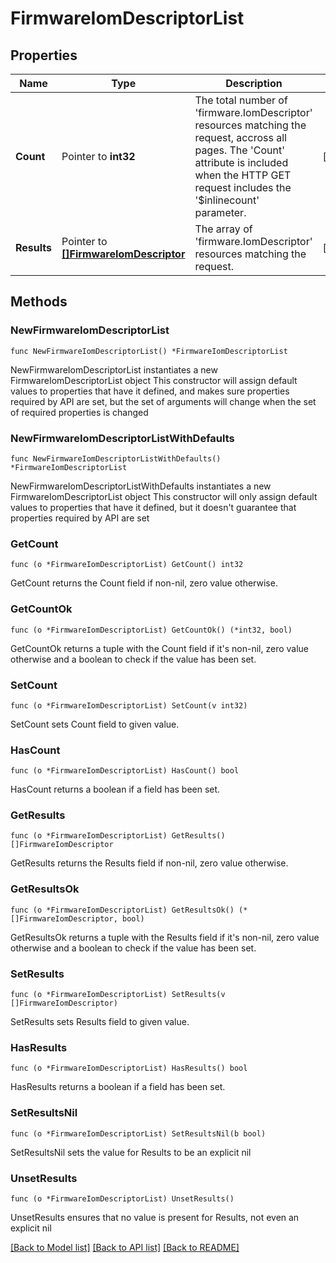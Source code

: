 # FirmwareIomDescriptorList

## Properties

Name | Type | Description | Notes
------------ | ------------- | ------------- | -------------
**Count** | Pointer to **int32** | The total number of &#39;firmware.IomDescriptor&#39; resources matching the request, accross all pages. The &#39;Count&#39; attribute is included when the HTTP GET request includes the &#39;$inlinecount&#39; parameter. | [optional] 
**Results** | Pointer to [**[]FirmwareIomDescriptor**](firmware.IomDescriptor.md) | The array of &#39;firmware.IomDescriptor&#39; resources matching the request. | [optional] 

## Methods

### NewFirmwareIomDescriptorList

`func NewFirmwareIomDescriptorList() *FirmwareIomDescriptorList`

NewFirmwareIomDescriptorList instantiates a new FirmwareIomDescriptorList object
This constructor will assign default values to properties that have it defined,
and makes sure properties required by API are set, but the set of arguments
will change when the set of required properties is changed

### NewFirmwareIomDescriptorListWithDefaults

`func NewFirmwareIomDescriptorListWithDefaults() *FirmwareIomDescriptorList`

NewFirmwareIomDescriptorListWithDefaults instantiates a new FirmwareIomDescriptorList object
This constructor will only assign default values to properties that have it defined,
but it doesn't guarantee that properties required by API are set

### GetCount

`func (o *FirmwareIomDescriptorList) GetCount() int32`

GetCount returns the Count field if non-nil, zero value otherwise.

### GetCountOk

`func (o *FirmwareIomDescriptorList) GetCountOk() (*int32, bool)`

GetCountOk returns a tuple with the Count field if it's non-nil, zero value otherwise
and a boolean to check if the value has been set.

### SetCount

`func (o *FirmwareIomDescriptorList) SetCount(v int32)`

SetCount sets Count field to given value.

### HasCount

`func (o *FirmwareIomDescriptorList) HasCount() bool`

HasCount returns a boolean if a field has been set.

### GetResults

`func (o *FirmwareIomDescriptorList) GetResults() []FirmwareIomDescriptor`

GetResults returns the Results field if non-nil, zero value otherwise.

### GetResultsOk

`func (o *FirmwareIomDescriptorList) GetResultsOk() (*[]FirmwareIomDescriptor, bool)`

GetResultsOk returns a tuple with the Results field if it's non-nil, zero value otherwise
and a boolean to check if the value has been set.

### SetResults

`func (o *FirmwareIomDescriptorList) SetResults(v []FirmwareIomDescriptor)`

SetResults sets Results field to given value.

### HasResults

`func (o *FirmwareIomDescriptorList) HasResults() bool`

HasResults returns a boolean if a field has been set.

### SetResultsNil

`func (o *FirmwareIomDescriptorList) SetResultsNil(b bool)`

 SetResultsNil sets the value for Results to be an explicit nil

### UnsetResults
`func (o *FirmwareIomDescriptorList) UnsetResults()`

UnsetResults ensures that no value is present for Results, not even an explicit nil

[[Back to Model list]](../README.md#documentation-for-models) [[Back to API list]](../README.md#documentation-for-api-endpoints) [[Back to README]](../README.md)



